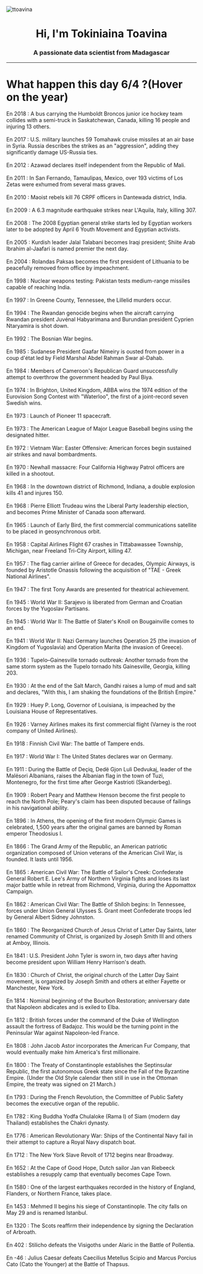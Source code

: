 
<p align="left"> <img src="https://komarev.com/ghpvc/?username=ttoavina&label=Profile%20views&color=0e75b6&style=flat" alt="ttoavina" /> </p>
<h1 align="center">Hi, I'm Tokiniaina Toavina</h1>
<h3 align="center">A passionate data scientist from Madagascar</h3>
    
<hr/>
<h1> What happen this day 6/4 ?(Hover on the year)</h1>

En 2018 : A bus carrying the Humboldt Broncos junior ice hockey team collides with a semi-truck in Saskatchewan, Canada, killing 16 people and injuring 13 others.
<br/><br/>
En 2017 : U.S. military launches 59 Tomahawk cruise missiles at an air base in Syria. Russia describes the strikes as an "aggression", adding they significantly damage US-Russia ties.
<br/><br/>
En 2012 : Azawad declares itself independent from the Republic of Mali.
<br/><br/>
En 2011 : In San Fernando, Tamaulipas, Mexico, over 193 victims of Los Zetas were exhumed from several mass graves.
<br/><br/>
En 2010 : Maoist rebels kill 76 CRPF officers in Dantewada district, India.
<br/><br/>
En 2009 : A 6.3 magnitude earthquake strikes near L'Aquila, Italy, killing 307.
<br/><br/>
En 2008 : The 2008 Egyptian general strike starts led by Egyptian workers later to be adopted by April 6 Youth Movement and Egyptian activists.
<br/><br/>
En 2005 : Kurdish leader Jalal Talabani becomes Iraqi president; Shiite Arab Ibrahim al-Jaafari is named premier the next day.
<br/><br/>
En 2004 : Rolandas Paksas becomes the first president of Lithuania to be peacefully removed from office by impeachment.
<br/><br/>
En 1998 : Nuclear weapons testing: Pakistan tests medium-range missiles capable of reaching India.
<br/><br/>
En 1997 : In Greene County, Tennessee, the Lillelid murders occur.
<br/><br/>
En 1994 : The Rwandan genocide begins when the aircraft carrying Rwandan president Juvénal Habyarimana and Burundian president Cyprien Ntaryamira is shot down.
<br/><br/>
En 1992 : The Bosnian War begins.
<br/><br/>
En 1985 : Sudanese President Gaafar Nimeiry is ousted from power in a coup d'état led by Field Marshal Abdel Rahman Swar al-Dahab.
<br/><br/>
En 1984 : Members of Cameroon's Republican Guard unsuccessfully attempt to overthrow the government headed by Paul Biya.
<br/><br/>
En 1974 : In Brighton, United Kingdom, ABBA wins the 1974 edition of the Eurovision Song Contest with "Waterloo", the first of a joint-record seven Swedish wins.
<br/><br/>
En 1973 : Launch of Pioneer 11 spacecraft.
<br/><br/>
En 1973 : The American League of Major League Baseball begins using the designated hitter.
<br/><br/>
En 1972 : Vietnam War: Easter Offensive: American forces begin sustained air strikes and naval bombardments.
<br/><br/>
En 1970 : Newhall massacre: Four California Highway Patrol officers are killed in a shootout.
<br/><br/>
En 1968 : In the downtown district of Richmond, Indiana, a double explosion kills 41 and injures 150.
<br/><br/>
En 1968 : Pierre Elliott Trudeau wins the Liberal Party leadership election, and becomes Prime Minister of Canada soon afterward.
<br/><br/>
En 1965 : Launch of Early Bird, the first commercial communications satellite to be placed in geosynchronous orbit.
<br/><br/>
En 1958 : Capital Airlines Flight 67 crashes in Tittabawassee Township, Michigan, near Freeland Tri-City Airport, killing 47.
<br/><br/>
En 1957 : The flag carrier airline of Greece for decades, Olympic Airways, is founded by Aristotle Onassis following the acquisition of "TAE - Greek National Airlines".
<br/><br/>
En 1947 : The first Tony Awards are presented for theatrical achievement.
<br/><br/>
En 1945 : World War II: Sarajevo is liberated from German and Croatian forces by the Yugoslav Partisans.
<br/><br/>
En 1945 : World War II: The Battle of Slater's Knoll on Bougainville comes to an end.
<br/><br/>
En 1941 : World War II: Nazi Germany launches Operation 25 (the invasion of Kingdom of Yugoslavia) and Operation Marita (the invasion of Greece).
<br/><br/>
En 1936 : Tupelo–Gainesville tornado outbreak: Another tornado from the same storm system as the Tupelo tornado hits Gainesville, Georgia, killing 203.
<br/><br/>
En 1930 : At the end of the Salt March, Gandhi raises a lump of mud and salt and declares, "With this, I am shaking the foundations of the British Empire."
<br/><br/>
En 1929 : Huey P. Long, Governor of Louisiana, is impeached by the Louisiana House of Representatives.
<br/><br/>
En 1926 : Varney Airlines makes its first commercial flight (Varney is the root company of United Airlines).
<br/><br/>
En 1918 : Finnish Civil War: The battle of Tampere ends.
<br/><br/>
En 1917 : World War I: The United States declares war on Germany.
<br/><br/>
En 1911 : During the Battle of Deçiq, Dedë Gjon Luli Dedvukaj, leader of the Malësori Albanians, raises the Albanian flag in the town of Tuzi, Montenegro, for the first time after George Kastrioti (Skanderbeg).
<br/><br/>
En 1909 : Robert Peary and Matthew Henson become the first people to reach the North Pole; Peary's claim has been disputed because of failings in his navigational ability.
<br/><br/>
En 1896 : In Athens, the opening of the first modern Olympic Games is celebrated, 1,500 years after the original games are banned by Roman emperor Theodosius I.
<br/><br/>
En 1866 : The Grand Army of the Republic, an American patriotic organization composed of Union veterans of the American Civil War, is founded. It lasts until 1956.
<br/><br/>
En 1865 : American Civil War: The Battle of Sailor's Creek: Confederate General Robert E. Lee's Army of Northern Virginia fights and loses its last major battle while in retreat from Richmond, Virginia, during the Appomattox Campaign.
<br/><br/>
En 1862 : American Civil War: The Battle of Shiloh begins: In Tennessee, forces under Union General Ulysses S. Grant meet Confederate troops led by General Albert Sidney Johnston.
<br/><br/>
En 1860 : The Reorganized Church of Jesus Christ of Latter Day Saints, later renamed Community of Christ, is organized by Joseph Smith III and others at Amboy, Illinois.
<br/><br/>
En 1841 : U.S. President John Tyler is sworn in, two days after having become president upon William Henry Harrison's death.
<br/><br/>
En 1830 : Church of Christ, the original church of the Latter Day Saint movement, is organized by Joseph Smith and others at either Fayette or Manchester, New York.
<br/><br/>
En 1814 : Nominal beginning of the Bourbon Restoration; anniversary date that Napoleon abdicates and is exiled to Elba.
<br/><br/>
En 1812 : British forces under the command of the Duke of Wellington assault the fortress of Badajoz. This would be the turning point in the Peninsular War against Napoleon-led France.
<br/><br/>
En 1808 : John Jacob Astor incorporates the American Fur Company, that would eventually make him America's first millionaire.
<br/><br/>
En 1800 : The Treaty of Constantinople establishes the Septinsular Republic, the first autonomous Greek state since the Fall of the Byzantine Empire. (Under the Old Style calendar then still in use in the Ottoman Empire, the treaty was signed on 21 March.)
<br/><br/>
En 1793 : During the French Revolution, the Committee of Public Safety becomes the executive organ of the republic.
<br/><br/>
En 1782 : King Buddha Yodfa Chulaloke (Rama I) of Siam (modern day Thailand) establishes the Chakri dynasty.
<br/><br/>
En 1776 : American Revolutionary War: Ships of the Continental Navy fail in their attempt to capture a Royal Navy dispatch boat.
<br/><br/>
En 1712 : The New York Slave Revolt of 1712 begins near Broadway.
<br/><br/>
En 1652 : At the Cape of Good Hope, Dutch sailor Jan van Riebeeck establishes a resupply camp that eventually becomes Cape Town.
<br/><br/>
En 1580 : One of the largest earthquakes recorded in the history of England, Flanders, or Northern France, takes place.
<br/><br/>
En 1453 : Mehmed II begins his siege of Constantinople. The city falls on May 29 and is renamed Istanbul.
<br/><br/>
En 1320 : The Scots reaffirm their independence by signing the Declaration of Arbroath.
<br/><br/>
En 402 : Stilicho defeats the Visigoths under Alaric in the Battle of Pollentia.
<br/><br/>
En -46 : Julius Caesar defeats Caecilius Metellus Scipio and Marcus Porcius Cato (Cato the Younger) at the Battle of Thapsus.
<br/><br/>
